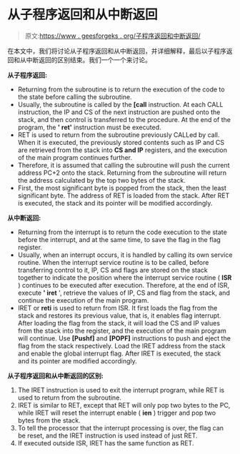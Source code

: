 # 从子程序返回和从中断返回

> 原文:[https://www . geesforgeks . org/子程序返回和中断返回/](https://www.geeksforgeeks.org/return-from-subroutine-and-return-from-interrupt/)

在本文中，我们将讨论从子程序返回和从中断返回，并详细解释，最后以子程序返回和从中断返回的区别结束。我们一个一个来讨论。

**从子程序返回:**

*   Returning from the subroutine is to return the execution of the code to the state before calling the subroutine.
*   Usually, the subroutine is called by the **[call** instruction. At each CALL instruction, the IP and CS of the next instruction are pushed onto the stack, and then control is transferred to the procedure. At the end of the program, the **' ret'** instruction must be executed.
*   RET is used to return from the subroutine previously CALLed by call. When it is executed, the previously stored contents such as IP and CS are retrieved from the stack into **CS and IP** registers, and the execution of the main program continues further.
*   Therefore, it is assumed that calling the subroutine will push the current address PC+2 onto the stack. Returning from the subroutine will return the address calculated by the top two bytes of the stack.
*   First, the most significant byte is popped from the stack, then the least significant byte. The address of RET is loaded from the stack. After RET is executed, the stack and its pointer will be modified accordingly.

**从中断返回:**

*   Returning from the interrupt is to return the code execution to the state before the interrupt, and at the same time, to save the flag in the flag register.
*   Usually, when an interrupt occurs, it is handled by calling its own service routine. When the interrupt service routine is to be called, before transferring control to it, IP, CS and flags are stored on the stack together to indicate the position where the interrupt service routine ( **ISR** ) continues to be executed after execution. Therefore, at the end of ISR, execute **' iret** ', retrieve the values of IP, CS and flag from the stack, and continue the execution of the main program.
*   IRET or **reti** is used to return from ISR. It first loads the flag from the stack and restores its previous value, that is, it enables flag interrupt. After loading the flag from the stack, it will load the CS and IP values from the stack into the register, and the execution of the main program will continue. Use **[Pushf]** and **[POPF]** instructions to push and eject the flag from the stack respectively. Load the IRET address from the stack and enable the global interrupt flag. After IRET is executed, the stack and its pointer are modified accordingly.

**从子程序返回和从中断返回的区别:**

1.  The IRET instruction is used to exit the interrupt program, while RET is used to return from the subroutine.
2.  IRET is similar to RET, except that RET will only pop two bytes to the PC, while IRET will reset the interrupt enable ( **ien** ) trigger and pop two bytes from the stack.
3.  To tell the processor that the interrupt processing is over, the flag can be reset, and the IRET instruction is used instead of just RET.
4.  If executed outside ISR, IRET has the same function as RET.